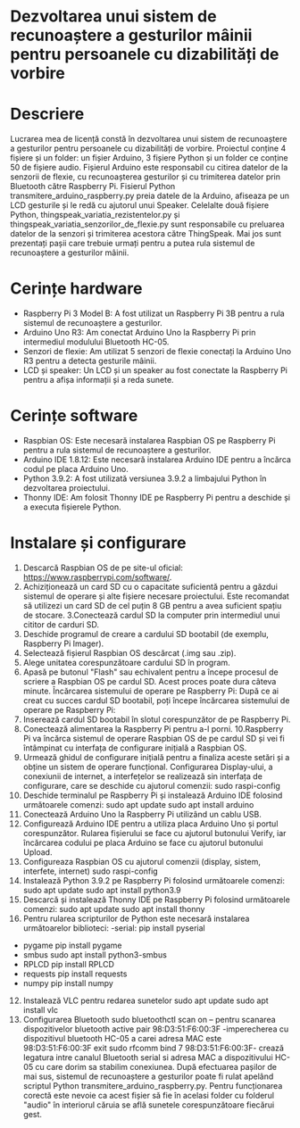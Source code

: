 # Dezvoltarea unui sistem de recunoaștere a gesturilor mâinii pentru persoanele cu dizabilități de vorbire

# Descriere
Lucrarea mea de licență constă în dezvoltarea unui sistem de recunoaștere a gesturilor pentru persoanele cu dizabilități de vorbire.
Proiectul conține 4 fișiere și un folder: un fișier Arduino, 3 fișiere Python și un folder ce conține 50 de fișiere audio. 
Fișierul Arduino este responsabil cu citirea datelor de la senzorii de flexie, cu recunoașterea gesturilor și cu trimiterea datelor prin Bluetooth către Raspberry Pi.
Fisierul Python transmitere_arduino_raspberry.py preia datele de la Arduino, afiseaza pe un LCD gesturile și le redă cu ajutorul unui Speaker. Celelalte două fișiere Python, thingspeak_variatia_rezistentelor.py și thingspeak_variatia_senzorilor_de_flexie.py sunt responsabile cu preluarea datelor de la senzori și trimiterea acestora către ThingSpeak. Mai jos sunt prezentați pașii care trebuie urmați pentru a putea rula sistemul de recunoaștere a gesturilor mâinii.

# Cerințe hardware
- Raspberry Pi 3 Model B: A fost utilizat un Raspberry Pi 3B pentru a rula sistemul de recunoaștere a gesturilor.
- Arduino Uno R3: Am conectat Arduino Uno la Raspberry Pi prin intermediul modulului Bluetooth HC-05.
- Senzori de flexie: Am utilizat 5 senzori de flexie conectați la Arduino Uno R3 pentru a detecta gesturile mâinii.
- LCD și speaker: Un LCD și un speaker au fost conectate la Raspberry Pi pentru a afișa informații și a reda sunete.

# Cerințe software
- Raspbian OS: Este necesară instalarea Raspbian OS pe Raspberry Pi pentru a rula sistemul de recunoaștere a gesturilor.
- Arduino IDE 1.8.12: Este necesară instalarea Arduino IDE pentru a încărca codul pe placa Arduino Uno.
- Python 3.9.2: A fost utilizată versiunea 3.9.2 a limbajului Python în dezvoltarea proiectului.
- Thonny IDE: Am folosit Thonny IDE pe Raspberry Pi pentru a deschide și a executa fișierele Python.

# Instalare și configurare
1. Descarcă Raspbian OS de pe site-ul oficial: https://www.raspberrypi.com/software/.
2. Achiziționează un card SD cu o capacitate suficientă pentru a găzdui sistemul de operare și alte fișiere necesare proiectului. Este recomandat să utilizezi un card SD de cel puțin 8 GB pentru a avea suficient spațiu de stocare.
3.Conectează cardul SD la computer prin intermediul unui cititor de carduri SD.
4. Deschide programul de creare a cardului SD bootabil (de exemplu, Raspberry Pi Imager).
5. Selectează fișierul  Raspbian OS descărcat (.img sau .zip).
6. Alege unitatea corespunzătoare cardului SD în program.
7. Apasă pe butonul "Flash" sau echivalent pentru a începe procesul de scriere a  Raspbian OS pe cardul SD. Acest proces poate dura câteva minute. Încărcarea sistemului de operare pe Raspberry Pi: După ce ai creat cu succes cardul SD bootabil, poți începe încărcarea sistemului de operare pe Raspberry Pi:
8. Inserează cardul SD bootabil în slotul corespunzător de pe Raspberry Pi.
9. Conectează alimentarea la Raspberry Pi pentru a-l porni.
10.Raspberry Pi va încărca sistemul de operare Raspbian OS de pe cardul SD și vei fi întâmpinat cu interfața de configurare inițială a Raspbian OS. 
11. Urmează ghidul de configurare inițială pentru a finaliza aceste setări și a obține un sistem de operare funcțional. Configurarea Display-ului, a conexiunii de internet, a interfețelor se realizează sin interfața de configurare, care se deschide cu ajutorul comenzii:
sudo raspi-config
12. Deschide terminalul pe Raspberry Pi și instalează Arduino IDE folosind următoarele comenzi:
sudo apt update
sudo apt install arduino
13. Conectează Arduino Uno la Raspberry Pi utilizând un cablu USB.
14. Configurează Arduino IDE pentru a utiliza placa Arduino Uno și portul corespunzător.
   Rularea fișierului se face cu ajutorul butonului Verify, iar încărcarea codului pe placa Arduino se face cu ajutorul butonului Upload.
16. Configureaza Raspbian OS cu ajutorul comenzii (display, sistem, interfete,  internet)
sudo raspi-config
17. Instalează Python 3.9.2 pe Raspberry Pi folosind următoarele comenzi:
sudo apt update
sudo apt install python3.9
18. Descarcă și instalează Thonny IDE pe Raspberry Pi folosind următoarele comenzi:
sudo apt update
sudo apt install thonny
11. Pentru rularea scripturilor de Python este necesară instalarea următoarelor biblioteci:
-serial:
pip install pyserial
- pygame
pip install pygame
- smbus
sudo apt install python3-smbus
- RPLCD
pip install RPLCD 
- requests
pip install requests
- numpy
pip install numpy
12. Instalează VLC pentru redarea sunetelor
sudo apt update
sudo apt install vlc
13. Configurarea Bluetooth
sudo bluetoothctl
scan on – pentru scanarea dispozitivelor bluetooth active
pair 98:D3:51:F6:00:3F -imperecherea cu dispozitivul bluetooth HC-05 a carei adresa MAC este 98:D3:51:F6:00:3F
exit
sudo rfcomm bind  7 98:D3:51:F6:00:3F- crează legatura intre canalul Bluetooth serial si adresa MAC a dispozitivului HC-05 cu care dorim sa stabilim conexiunea. 
După efectuarea pașilor de mai sus, sistemul de recunoaștere a gesturilor poate fi rulat apelând scriptul Python  transmitere_arduino_raspberry.py. Pentru funcționarea corectă este nevoie ca acest fișier să fie în acelasi folder cu folderul "audio" în interiorul căruia se află sunetele corespunzătoare fiecărui gest.
